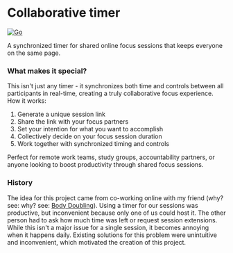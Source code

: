 # Collaborative timer
[![Go](https://github.com/keyplate/pomoteam/actions/workflows/ci.yml/badge.svg)](https://github.com/keyplate/pomoteam/actions/workflows/go.yml)

A synchronized timer for shared online focus sessions that keeps everyone on the same page.

### What makes it special?

This isn't just any timer - it synchronizes both time and controls between all participants in real-time, creating a truly collaborative focus experience.
How it works:

1) Generate a unique session link
2) Share the link with your focus partners
3) Set your intention for what you want to accomplish
4) Collectively decide on your focus session duration
5) Work together with synchronized timing and controls

Perfect for remote work teams, study groups, accountability partners, or anyone looking to boost productivity through shared focus sessions.

### History

The idea for this project came from co-working online with my friend (why? see: why? see: [Body Doubling](https://en.wikipedia.org/wiki/Body_doubling)). Using a timer for our sessions was productive, but inconvenient because only one of us could host it. The other person had to ask how much time was left or request session extensions. While this isn't a major issue for a single session, it becomes annoying when it happens daily. Existing solutions for this problem were unintuitive and inconvenient, which motivated the creation of this project. 
